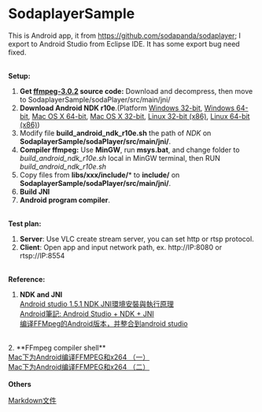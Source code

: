 # SodaplayerSample

This is Android app, it from https://github.com/sodapanda/sodaplayer; 
I export to Android Studio from Eclipse IDE.
It has some export bug need fixed.

<br>
<b>Setup:</b>

1. **Get <a href="https://www.ffmpeg.org/download.html">ffmpeg-3.0.2</a> source code:** Download and decompress, then move to SodaplayerSample/sodaPlayer/src/main/jni/
2. **Download Android NDK r10e**.(Platform 
<a href="http://dl.google.com/android/ndk/android-ndk-r10e-windows-x86.exe">Windows 32-bit</a>, 
<a href="http://dl.google.com/android/ndk/android-ndk-r10e-windows-x86_64.exe">Windows 64-bit</a>, 
<a href="http://dl.google.com/android/ndk/android-ndk-r10e-darwin-x86_64.bin">Mac OS X 64-bit</a>, 
<a href="http://dl.google.com/android/ndk/android-ndk-r10e-darwin-x86.bin">Mac OS X 32-bit</a>, 
<a href="http://dl.google.com/android/ndk/android-ndk-r10e-linux-x86.bin">Linux 32-bit (x86)</a>, 
<a href="http://dl.google.com/android/ndk/android-ndk-r10e-linux-x86_64.bin">Linux 64-bit (x86)</a>)
3. Modify file **build_android_ndk_r10e.sh** the path of *NDK* on **SodaplayerSample/sodaPlayer/src/main/jni/**.
4. **Compiler ffmpeg:** Use **MinGW**, run **msys.bat**, and change folder to *build_android_ndk_r10e.sh* local in MinGW terminal, then RUN *build_android_ndk_r10e.sh*
5. Copy files from **libs/xxx/include/*** to **include/** on **SodaplayerSample/sodaPlayer/src/main/jni/**.
6. **Build JNI**<br>
7. **Android program compiler**.

<br>
<b>Test plan:</b>

1. **Server**: Use VLC create stream server, you can set http or rtsp protocol.<br>
2. **Client**: Open app and input network path, ex. http://IP:8080 or rtsp://IP:8554

<br>
<b>Reference:</b>

1. **NDK and JNI** <br>
<a href="http://blog.xuite.net/lwchafter30/blog/373974237-Android+studio+1.5.1+NDK+JNI%E7%92%B0%E5%A2%83%E5%AE%89%E8%A3%9D%E8%88%87%E5%9F%B7%E8%A1%8C%E5%8E%9F%E7%90%86">Android studio 1.5.1 NDK JNI環境安裝與執行原理</a><br>
<a href="https://8085studio.wordpress.com/2015/04/25/android-studio-ndk-jni/">Android筆記: Android Studio + NDK + JNI</a><br>
<a href="http://blog.csdn.net/smallrainf/article/details/45132141">编译FFMpeg的Android版本，并整合到android studio</a><br>
<br>
2. **FFmpeg compiler shell**<br>
<a href="http://zheteng.me/android/2016/05/25/build-ffmpeg-for-android-with-x264/">Mac下为Android编译FFMPEG和x264 （一）</a><br>
<a href="http://zheteng.me/android/2016/05/26/build-ffmpeg-for-android-with-x2642/">Mac下为Android编译FFMPEG和x264 （二）</a><br>


<br>
<b>Others</b>

<a href="http://markdown.tw/">Markdown文件</a>



